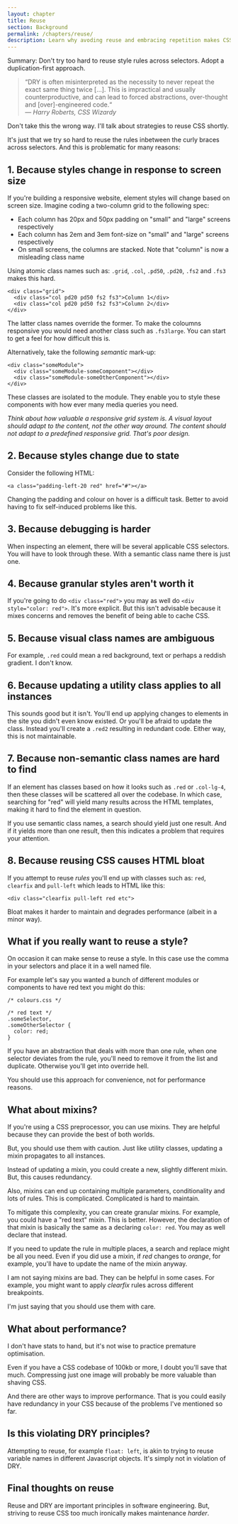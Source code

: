 ```yaml
---
layout: chapter
title: Reuse
section: Background
permalink: /chapters/reuse/
description: Learn why avoding reuse and embracing repetition makes CSS maintenance easier.
---
```


Summary: Don't try too hard to reuse style rules across selectors. Adopt a duplication-first approach.

> &ldquo;DRY is often misinterpreted as the necessity to never repeat the exact same thing twice [...]. This is impractical and usually counterproductive, and can lead to forced abstractions, over-thought and [over]-engineered code.&ldquo;
<br>&mdash; <cite>Harry Roberts, CSS Wizardy</cite>

Don't take this the wrong way. I'll talk about strategies to reuse CSS shortly.

It's just that we try so hard to reuse the rules inbetween the curly braces across selectors. And this is problematic for many reasons:

## 1. Because styles change in response to screen size

If you're building a responsive website, element styles will change based on screen size. Imagine coding a two-column grid to the following spec:

* Each column has 20px and 50px padding on "small" and "large" screens respectively
* Each column has 2em and 3em font-size on "small" and "large" screens respectively
* On small screens, the columns are stacked. Note that "column" is now a misleading class name

Using atomic class names such as: `.grid`, `.col`, `.pd50`, `.pd20`, `.fs2` and `.fs3` makes this hard.

	<div class="grid">
	  <div class="col pd20 pd50 fs2 fs3">Column 1</div>
	  <div class="col pd20 pd50 fs2 fs3">Column 2</div>
	</div>

The latter class names override the former. To make the coloumns responsive you would need another class such as `.fs3large`. You can start to get a feel for how difficult this is.

Alternatively, take the following *semantic* mark-up:

	<div class="someModule">
	  <div class="someModule-someComponent"></div>
	  <div class="someModule-someOtherComponent"></div>
	</div>

These classes are isolated to the module. They enable you to style these components with how ever many media queries you need.

*Think about how valuable a responsive grid system is. A visual layout should adapt to the *content*, not the other way around. The content should not adapt to a predefined responsive grid. That's poor design.*

## 2. Because styles change due to state

Consider the following HTML:

	<a class="padding-left-20 red" href="#"></a>

Changing the padding and colour on hover is a difficult task. Better to avoid having to fix self-induced problems like this.

## 3. Because debugging is harder

When inspecting an element, there will be several applicable CSS selectors. You will have to look through these. With a semantic class name there is just one.

## 4. Because granular styles aren't worth it

If you're going to do `<div class="red">` you may as well do `<div style="color: red">`. It's more explicit. But this isn't advisable because it mixes concerns and removes the benefit of being able to cache CSS.

## 5. Because visual class names are ambiguous

For example, `.red` could mean a red background, text or perhaps a reddish gradient. I don't know.

## 6. Because updating a utility class applies to all instances

This sounds good but it isn't. You'll end up applying changes to elements in the site you didn't even know existed. Or you'll be afraid to update the class. Instead you'll create a `.red2` resulting in redundant code. Either way, this is not maintainable.

## 7. Because non-semantic class names are hard to find

If an element has classes based on how it looks such as `.red` or `.col-lg-4`, then these classes will be scattered all over the codebase. In which case, searching for "red" will yield many results across the HTML templates, making it hard to find the element in question.

If you use semantic class names, a search should yield just one result. And if it yields more than one result, then this indicates a problem that requires your attention.

## 8. Because reusing CSS causes HTML bloat

If you attempt to reuse *rules* you'll end up with classes such as: `red`, `clearfix` and `pull-left` which leads to HTML like this:

	<div class="clearfix pull-left red etc">

Bloat makes it harder to maintain and degrades performance (albeit in a minor way).

## What if you really want to reuse a style?

On occasion it can make sense to reuse a style. In this case use the comma in your selectors and place it in a well named file.

For example let's say you wanted a bunch of different modules or components to have red text you might do this:

	/* colours.css */

	/* red text */
	.someSelector,
	.someOtherSelector {
	  color: red;
	}

If you have an abstraction that deals with more than one rule, when one selector deviates from the rule, you'll need to remove it from the list and duplicate. Otherwise you'll get into override hell.

You should use this approach for convenience, not for performance reasons.

## What about mixins?

If you're using a CSS preprocessor, you can use mixins. They are helpful because they can provide the best of both worlds.

But, you should use them with caution. Just like utility classes, updating a mixin propagates to all instances.

Instead of updating a mixin, you could create a new, slightly different mixin. But, this causes redundancy.

Also, mixins can end up containing multiple parameters, conditionality and lots of rules. This is complicated. Complicated is hard to maintain.

To mitigate this complexity, you can create granular mixins. For example, you could have a "red text" mixin. This is better. However, the declaration of that mixin is basically the same as a declaring `color: red`. You may as well declare that instead.

If you need to update the rule in multiple places, a search and replace might be all you need. Even if you did use a mixin, if *red* changes to *orange*, for example, you'll have to update the name of the mixin anyway.

I am not saying mixins are bad. They can be helpful in some cases. For example, you might want to apply *clearfix* rules across different breakpoints.

I'm just saying that you should use them with care.

## What about performance?

I don't have stats to hand, but it's not wise to practice premature optimisation.

Even if you have a CSS codebase of 100kb or more, I doubt you'll save that much. Compressing just one image will probably be more valuable than shaving CSS.

And there are other ways to improve performance. That is you could easily have redundancy in your CSS because of the problems I've mentioned so far.

## Is this violating DRY principles?

Attempting to reuse, for example `float: left`, is akin to trying to reuse variable names in different Javascript objects. It's simply not in violation of DRY.

## Final thoughts on reuse

Reuse and DRY are important principles in software engineering. But, striving to reuse CSS too much ironically makes maintenance *harder*.

